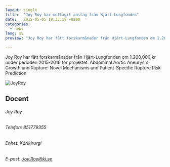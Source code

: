 ```yaml
---
layout: single
title:  "Joy Roy har mottagit anslag från Hjärt-Lungfonden"
date:   2015-05-05 19:33:19 +0200
categories:
  - news
lang: sv
preview: "Joy Roy har fått forskarmånader från Hjärt-Lungfonden om 1.200.000 kr under perioden 2015-2016 för projektet: Abdominal Aortic Aneurysm Growth and Rupture: Novel Mechanisms and Patient-Specific Rupture Risk Prediction"

---
```


Joy Roy har fått forskarmånader från Hjärt-Lungfonden om 1.200.000 kr under perioden 2015-2016 för projektet: Abdominal Aortic Aneurysm Growth and Rupture: Novel Mechanisms and Patient-Specific Rupture Risk Prediction

![JoyRoy](http://ki.se/sites/default/files/styles/profile/public/profile/joy-roy300.jpg "Dr. Joy Roy")

## Docent

###### Joy Roy

###### Telefon:	851779355

###### Enhet:	Kärlkirurgi

###### E-post:	Joy.Roy@ki.se
